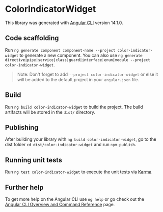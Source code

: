 # ColorIndicatorWidget

This library was generated with [Angular CLI](https://github.com/angular/angular-cli) version 14.1.0.

## Code scaffolding

Run `ng generate component component-name --project color-indicator-widget` to generate a new component. You can also use `ng generate directive|pipe|service|class|guard|interface|enum|module --project color-indicator-widget`.
> Note: Don't forget to add `--project color-indicator-widget` or else it will be added to the default project in your `angular.json` file. 

## Build

Run `ng build color-indicator-widget` to build the project. The build artifacts will be stored in the `dist/` directory.

## Publishing

After building your library with `ng build color-indicator-widget`, go to the dist folder `cd dist/color-indicator-widget` and run `npm publish`.

## Running unit tests

Run `ng test color-indicator-widget` to execute the unit tests via [Karma](https://karma-runner.github.io).

## Further help

To get more help on the Angular CLI use `ng help` or go check out the [Angular CLI Overview and Command Reference](https://angular.io/cli) page.
